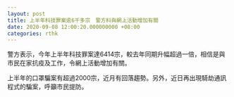 ```yaml
---
layout: post
title: 上半年科技罪案逾6千多宗　警方料與網上活動增加有關
date: 2020-09-08 12:00:20.000000000 +08:00
categories: rthk
---
```


警方表示，今年上半年科技罪案達6414宗，較去年同期升幅超過一倍，相信是與市民在家抗疫及工作，令網上活動增加有關。

上半年的口罩騙案有超過2000宗，近月有回落趨勢。另外，近日再出現騎劫通訊程式的騙案，呼籲市民提防。
